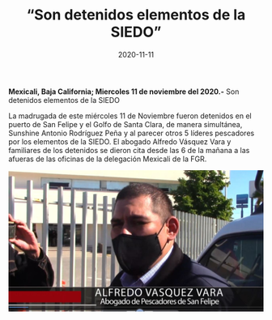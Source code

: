 ﻿---
layout: blog
title:  “Son detenidos elementos de la SIEDO”
date:   2020-11-11  
categories: mexicali
permalink: /:categories/:title:output_ext
image: img/cnr/siedo.jpg
autor: 
---


**Mexicali, Baja California;  Miercoles 11 de noviembre del 2020.-** Son detenidos elementos de la SIEDO


La madrugada de este miércoles 11 de Noviembre fueron detenidos en el puerto de San Felipe y el Golfo de Santa Clara, de manera simultánea, Sunshine Antonio Rodríguez Peña y al parecer otros 5 líderes pescadores por los elementos de la SIEDO. El abogado Alfredo Vásquez Vara y familiares de los detenidos se dieron cita desde las 6 de la mañana a las afueras de las oficinas de la delegación Mexicali de la FGR.

<div id="carouselExampleSlidesOnly" class="carousel slide" data-ride="carousel">
  <div class="carousel-inner">
    <div class="carousel-item active">
       <img class="d-block w-100" src="/img/cnr/siedo.jpg" loading="lazy"  alt="SIEDO">
    </div>
  </div>
</div>